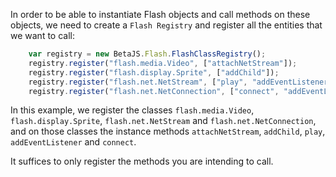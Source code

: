 In order to be able to instantiate Flash objects and call methods on these objects, we need to create a `Flash Registry` and register all the entities that we want to call:

```javascript
	var registry = new BetaJS.Flash.FlashClassRegistry();
	registry.register("flash.media.Video", ["attachNetStream"]);
	registry.register("flash.display.Sprite", ["addChild"]);
	registry.register("flash.net.NetStream", ["play", "addEventListener"]);
	registry.register("flash.net.NetConnection", ["connect", "addEventListener"]);
```

In this example, we register the classes `flash.media.Video`, `flash.display.Sprite`, `flash.net.NetStream` and `flash.net.NetConnection`,
and on those classes the instance methods `attachNetStream`, `addChild`, `play`, `addEventListener` and `connect`.

It suffices to only register the methods you are intending to call.